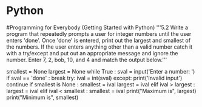 # Python
#Programming for Everybody (Getting Started with Python)
'''5.2 Write a program that repeatedly prompts a user for integer
 numbers until the user enters 'done'. Once 'done' is entered,
  print out the largest and smallest of the numbers. If the user
  enters anything other than a valid number catch it with a try/except
  and put out an appropriate message and ignore the number.
   Enter 7, 2, bob, 10, and 4 and match the output below.'''

smallest = None
largest = None
while True :
    sval = input('Enter a number: ')
    if sval == 'done' :
        break
    try:
        ival = int(sval)
    except:
        print('Invalid input')
        continue
    if smallest is None :
        smallest = ival
        largest = ival
    elif ival > largest :
        largest = ival
    elif ival < smallest :
        smallest = ival
print("Maximum is", largest)
print("Minimum is", smallest)
